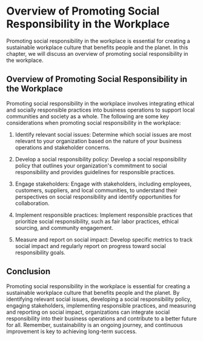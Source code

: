 Overview of Promoting Social Responsibility in the Workplace
=========================================================================================================================

Promoting social responsibility in the workplace is essential for creating a sustainable workplace culture that benefits people and the planet. In this chapter, we will discuss an overview of promoting social responsibility in the workplace.

Overview of Promoting Social Responsibility in the Workplace
------------------------------------------------------------

Promoting social responsibility in the workplace involves integrating ethical and socially responsible practices into business operations to support local communities and society as a whole. The following are some key considerations when promoting social responsibility in the workplace:

1. Identify relevant social issues: Determine which social issues are most relevant to your organization based on the nature of your business operations and stakeholder concerns.

2. Develop a social responsibility policy: Develop a social responsibility policy that outlines your organization's commitment to social responsibility and provides guidelines for responsible practices.

3. Engage stakeholders: Engage with stakeholders, including employees, customers, suppliers, and local communities, to understand their perspectives on social responsibility and identify opportunities for collaboration.

4. Implement responsible practices: Implement responsible practices that prioritize social responsibility, such as fair labor practices, ethical sourcing, and community engagement.

5. Measure and report on social impact: Develop specific metrics to track social impact and regularly report on progress toward social responsibility goals.

Conclusion
----------

Promoting social responsibility in the workplace is essential for creating a sustainable workplace culture that benefits people and the planet. By identifying relevant social issues, developing a social responsibility policy, engaging stakeholders, implementing responsible practices, and measuring and reporting on social impact, organizations can integrate social responsibility into their business operations and contribute to a better future for all. Remember, sustainability is an ongoing journey, and continuous improvement is key to achieving long-term success.
